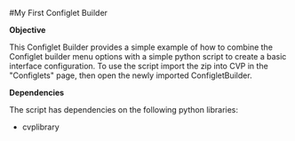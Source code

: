 #My First Configlet Builder

**Objective**

This Configlet Builder provides a simple example of how to combine the Configlet builder menu options with a simple python script to create a basic interface configuration. To use the script import the zip into CVP in the "Configlets" page, then open the newly imported ConfigletBuilder.

**Dependencies**

The script has dependencies on the following python libraries:
 - cvplibrary
